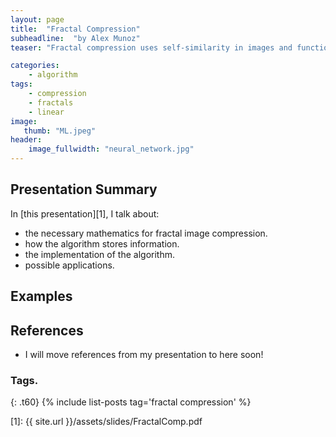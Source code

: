 ```yaml
---
layout: page
title:  "Fractal Compression"
subheadline:  "by Alex Munoz"
teaser: "Fractal compression uses self-similarity in images and functions to reduce the redundant content. This technique takes redundancies and stores them as affine transformations with a set of coordinates."

categories:
    - algorithm
tags:
    - compression
    - fractals
    - linear
image:
   thumb: "ML.jpeg"
header:
    image_fullwidth: "neural_network.jpg"
---
```

<!-- Page Content Starts Here -->

## Presentation Summary
In [this presentation][1], I talk about:

  * the necessary mathematics for fractal image compression.
  * how the algorithm stores information.
  * the implementation of the algorithm.
  * possible applications.
## Examples

## References
  * I will move references from my presentation to here soon!

### Tags.
{: .t60}
{% include list-posts tag='fractal compression' %}

[1]: {{ site.url }}/assets/slides/FractalComp.pdf

